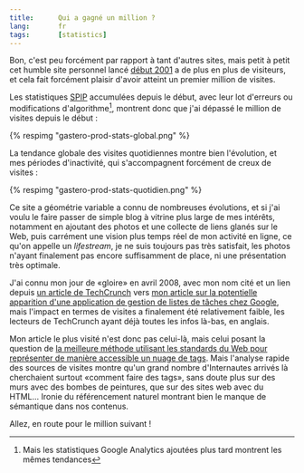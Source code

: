 ```yaml
---
title:      Qui a gagné un million ?
lang:       fr
tags:       [statistics]
---
```


Bon, c'est peu forcément par rapport à tant d'autres sites, mais petit à petit cet humble site personnel lancé [début 2001](/2001/01/phpmychat-copieusement-cite-en-exemple-dans-le-magazine-allemand-pc-online.html) a de plus en plus de visiteurs, et cela fait forcément plaisir d'avoir atteint un premier million de visites.

Les statistiques [SPIP](http://www.spip.net/) accumulées depuis le début, avec leur lot d'erreurs ou modifications d'algorithme[^1], montrent donc que j'ai dépassé le million de visites depuis le début :

{% respimg "gastero-prod-stats-global.png" %}

La tendance globale des visites quotidiennes montre bien l'évolution, et mes périodes d'inactivité, qui s'accompagnent forcément de creux de visites :

{% respimg "gastero-prod-stats-quotidien.png" %}

Ce site a géométrie variable a connu de nombreuses évolutions, et si j'ai voulu le faire passer de simple blog à vitrine plus large de mes intérêts, notamment en ajoutant des photos et une collecte de liens glanés sur le Web, puis carrément une vision plus temps réel de mon activité en ligne, ce qu'on appelle un *lifestream*, je ne suis toujours pas très satisfait, les photos n'ayant finalement pas encore suffisamment de place, ni une présentation très optimale.

J'ai connu mon jour de «gloire» en avril 2008, avec mon nom cité et un lien depuis [un article de TechCrunch](http://www.techcrunch.com/2008/04/11/google-launching-todo-list-product/) vers [mon article sur la potentielle apparition d'une application de gestion de listes de tâches chez Google](/2008/04/bientot-des-listes-de-taches-to-do-list-dans-google-docs.html), mais l'impact en termes de visites a finalement été relativement faible, les lecteurs de TechCrunch ayant déjà toutes les infos là-bas, en anglais.

Mon article le plus visité n'est donc pas celui-là, mais celui posant la question de [la meilleure méthode utilisant les standards du Web pour représenter de manière accessible un nuage de tags](/2006/03/comment-faire-un-tag-cloud-nuage-de-tags-ou-d-etiquettes-accessible.html). Mais l'analyse rapide des sources de visites montre qu'un grand nombre d'Internautes arrivés là cherchaient surtout «comment faire des tags», sans doute plus sur des murs avec des bombes de peintures, que sur des sites web avec du HTML… Ironie du référencement naturel montrant bien le manque de sémantique dans nos contenus.

Allez, en route pour le million suivant !

[^1]: Mais les statistiques Google Analytics ajoutées plus tard montrent les mêmes tendances
